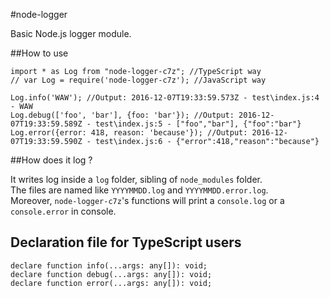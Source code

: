 #node-logger

Basic Node.js logger module.  

##How to use

```
import * as Log from "node-logger-c7z"; //TypeScript way
// var Log = require('node-logger-c7z'); //JavaScript way

Log.info('WAW'); //Output: 2016-12-07T19:33:59.573Z - test\index.js:4 - WAW
Log.debug(['foo', 'bar'], {foo: 'bar'}); //Output: 2016-12-07T19:33:59.589Z - test\index.js:5 - ["foo","bar"], {"foo":"bar"}
Log.error({error: 418, reason: 'because'}); //Output: 2016-12-07T19:33:59.590Z - test\index.js:6 - {"error":418,"reason":"because"}
```

##How does it log ?

It writes log inside a `log` folder, sibling of `node_modules` folder.  
The files are named like `YYYYMMDD.log` and `YYYYMMDD.error.log`.  
Moreover, `node-logger-c7z`'s functions will print a `console.log` or a `console.error` in console. 

## Declaration file for TypeScript users

```
declare function info(...args: any[]): void;
declare function debug(...args: any[]): void;
declare function error(...args: any[]): void;
```